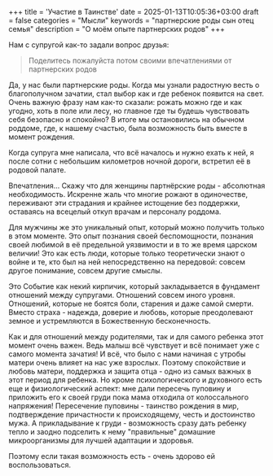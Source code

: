 +++
title = 'Участие в Таинстве'
date = 2025-01-13T10:05:36+03:00
draft = false
categories = "Мысли"
keywords = "партнерские роды сын отец семья"
description = "О моём опыте партнерских родов"
+++

Нам с супругой как-то задали вопрос друзья:

> Поделитесь пожалуйста потом своими впечатлениями от партнерских родов

Да, у нас были партнерские роды. Когда мы узнали радостную весть о благополучном зачатии, стал выбор как и где ребенок появится на свет. Очень важную фразу нам как-то сказали: рожать можно где и как угодно, хоть в поле или лесу, но главное где ты будешь чувствовать себя безопасно и спокойно? В итоге мы остановились на обычном роддоме, где, к нашему счастью, была возможность быть вместе в момент рождения.

Когда супруга мне написала, что всё началось и нужно ехать к ней, я после сотни с небольшим километров ночной дороги, встретил её в родовой палате.

Впечатления... Скажу что для женщины партнёрские роды - абсолютная необходимость. Искренне жаль что многие рожают в одиночестве, переживают эти страдания и крайнее истощение без поддержки, оставаясь на всецелый откуп врачам и персоналу роддома.

Для мужчины же это уникальный опыт, который можно получить только в этом моменте. Это опыт познания своей беспомощности, познания своей любимой в её предельной уязвимости и в то же время царском величии! Это как есть люди, которые только теоретически знают о войне и те, кто был на ней непосредственно на передовой: совсем другое понимание, совсем другие смыслы.

Это Событие как некий кирпичик, который закладывается в фундамент отношений между супругами. Отношений совсем иного уровня. Отношений, которые не боятся боли, старения и даже самой смерти. Вместо страха - надежда, доверие и любовь, которые преодолевают земное и устремляются в Божественную бесконечность.

Как и для отношений между родителями, так и для самого ребенка этот момент очень важен. Ведь малыш всё чувствует и всё понимает уже с самого момента зачатия! И всё, что было с нами начиная с утробы матери очень влияет на нас уже взрослых. Поэтому спокойствие и любовь матери, поддержка и защита отца - одно из самых важных в этот период для ребенка. Но кроме психологического и духовного есть еще и физиологический аспект: мне дали пересечь пуповину и приложить его к своей груди пока мама отходила от колоссального напряжения! Пересечение пуповины - таинство рождения в мир, подтверждение причастности к происходящему, честь и достоинство мужа. А прикладывание к груди - возможность сразу дать ребенку тепло и заодно подселить к нему "правильные" домашние микроорганизмы для лучшей адаптации и здоровья.

Поэтому если такая возможность есть - очень здорово ей воспользоваться.